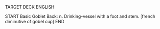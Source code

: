 TARGET DECK
ENGLISH

START
Basic
Goblet
Back: n. Drinking-vessel with a foot and stem. [french diminutive of gobel cup]
END
